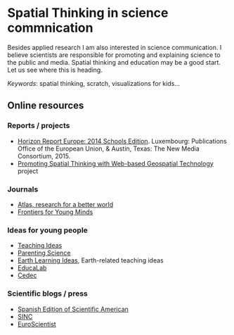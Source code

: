 # Spatial Thinking in science commnication

Besides applied research I am also interested in science communication. I believe scientists are responsible for promoting and explaining science to the public and media. Spatial thinking and education may be a good start. Let us see where this is heading.

*Keywords*: spatial thinking, scratch, visualizations for kids...

## Online resources 

### Reports / projects
* [Horizon Report Europe: 2014 Schools Edition](https://ec.europa.eu/jrc/sites/default/files/2014-nmc-horizon-report-eu-en_online.pdf). Luxembourg: Publications Office of the European Union, & Austin, Texas: The New Media Consortium, 2015.
* [Promoting Spatial Thinking with Web-based Geospatial Technology](http://coe.lehigh.edu/research/promoting-spatial-thinking-web-based-geospatial-technology) project


### Journals  
* [Atlas, research for a better world](http://www.elsevier.com/atlas)
* [Frontiers for Young Minds](http://kids.frontiersin.org/)

### Ideas for young people 
* [Teaching Ideas](http://www.teachingideas.co.uk/)
* [Parenting Science](http://www.parentingscience.com/)
* [Earth Learning Ideas](http://www.earthlearningidea.com/), Earth-related teaching ideas
* [EducaLab](http://educalab.es/home)
* [Cedec](http://cedec.ite.educacion.es/)


### Scientific blogs / press
* [Spanish Edition of Scientific American](http://www.investigacionyciencia.es/blogs/ultimos-articulos)
* [SINC](http://www.agenciasinc.es/)
* [EuroScientist](http://www.euroscientist.com/)